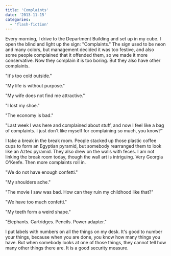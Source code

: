 ```yaml
---
title: 'Complaints'
date: '2013-11-15'
categories:
  - 'flash-fiction'
---
```


Every morning, I drive to the Department Building and set up in my cube. I open
the blind and light up the sign: "Complaints." The sign used to be neon and many
colors, but management decided it was too festive, and also some people
complained that it offended them, so we made it more conservative. Now they
complain it is too boring. But they also have other complaints.

"It's too cold outside."

"My life is without purpose."

"My wife does not find me attractive."

"I lost my shoe."

"The economy is bad."

"Last week I was here and complained about stuff, and now I feel like a bag of
complaints. I just don't like myself for complaining so much, you know?"

I take a break in the break room. People stacked up those plastic coffee cups to
form an Egyptian pyramid, but somebody rearranged them to look like an Aztec
pyramid. They also drew on the walls with feces. I am not linking the break room
today, though the wall art is intriguing. Very Georgia O'Keefe. Then more
complaints roll in.

"We do not have enough confetti."

"My shoulders ache."

"The movie I saw was bad. How can they ruin my childhood like that?"

"We have too much confetti."

"My teeth form a weird shape."

"Elephants. Cartridges. Pencils. Power adapter."

I put labels with numbers on all the things on my desk. It's good to number your
things, because when you are done, you know how many things you have. But when
somebody looks at one of those things, they cannot tell how many other things
there are. It is a good security measure.
